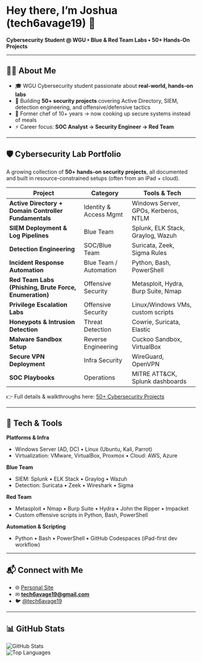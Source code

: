 # Hey there, I’m Joshua (tech6avage19) 👋  
**Cybersecurity Student @ WGU • Blue & Red Team Labs • 50+ Hands-On Projects**

---

## 🧑‍💻 About Me
- 🎓 WGU Cybersecurity student passionate about **real-world, hands-on labs**  
- 🔐 Building **50+ security projects** covering Active Directory, SIEM, detection engineering, and offensive/defensive tactics  
- 🍳 Former chef of 10+ years → now cooking up secure systems instead of meals  
- ⚡ Career focus: **SOC Analyst → Security Engineer → Red Team**  

---

## 🛡️ Cybersecurity Lab Portfolio
A growing collection of **50+ hands-on security projects**, all documented and built in resource-constrained setups (often from an iPad + cloud).  

| Project | Category | Tools & Tech |
|---------|----------|--------------|
| **Active Directory + Domain Controller Fundamentals** | Identity & Access Mgmt | Windows Server, GPOs, Kerberos, NTLM |
| **SIEM Deployment & Log Pipelines** | Blue Team | Splunk, ELK Stack, Graylog, Wazuh |
| **Detection Engineering** | SOC/Blue Team | Suricata, Zeek, Sigma Rules |
| **Incident Response Automation** | Blue Team / Automation | Python, Bash, PowerShell |
| **Red Team Labs (Phishing, Brute Force, Enumeration)** | Offensive Security | Metasploit, Hydra, Burp Suite, Nmap |
| **Privilege Escalation Labs** | Offensive Security | Linux/Windows VMs, custom scripts |
| **Honeypots & Intrusion Detection** | Threat Detection | Cowrie, Suricata, Elastic |
| **Malware Sandbox Setup** | Reverse Engineering | Cuckoo Sandbox, VirtualBox |
| **Secure VPN Deployment** | Infra Security | WireGuard, OpenVPN |
| **SOC Playbooks** | Operations | MITRE ATT&CK, Splunk dashboards |

👉 Full details & walkthroughs here: [50+ Cybersecurity Projects](https://github.com/tech6avage19/50_cybersecurity_projects_ipad)

---

## 🔧 Tech & Tools

**Platforms & Infra**  
- Windows Server (AD, DC) • Linux (Ubuntu, Kali, Parrot)  
- Virtualization: VMware, VirtualBox, Proxmox • Cloud: AWS, Azure  

**Blue Team**  
- SIEM: Splunk • ELK Stack • Graylog • Wazuh  
- Detection: Suricata • Zeek • Wireshark • Sigma  

**Red Team**  
- Metasploit • Nmap • Burp Suite • Hydra • John the Ripper • Impacket  
- Custom offensive scripts in Python, Bash, PowerShell  

**Automation & Scripting**  
- Python • Bash • PowerShell • GitHub Codespaces (iPad-first dev workflow)  

---

## 📬 Connect with Me
- 🌐 [Personal Site](https://joshuabirdine.me)  
- ✉ **tech6avage19@gmail.com**  
- 🐦 [@tech6avage19](https://twitter.com/tech6avage19)  

---

## 📊 GitHub Stats
![GitHub Stats](https://github-readme-stats.vercel.app/api?username=tech6avage19&show_icons=true&theme=tokyonight)  
![Top Languages](https://github-readme-stats.vercel.app/api/top-langs/?username=tech6avage19&layout=compact&theme=tokyonight)
